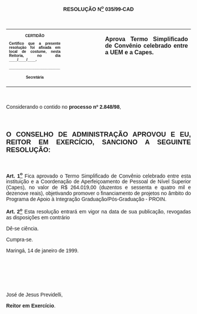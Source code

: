 <BODY LINK="#0000ff" VLINK="#800080">

<B><FONT FACE="Arial"><P ALIGN="CENTER">RESOLU&Ccedil;&Atilde;O N<U><SUP>o</U></SUP> 035/99-CAD</P>
<P ALIGN="JUSTIFY">&nbsp;</P></B></FONT>
<TABLE CELLSPACING=0 BORDER=0 CELLPADDING=7 WIDTH=646>
<TR><TD WIDTH="31%" VALIGN="TOP">
<B><FONT FACE="Arial" SIZE=1><P ALIGN="CENTER">CERTID&Atilde;O</P>
<P ALIGN="JUSTIFY">Certifico que a presente resolu&ccedil;&atilde;o foi afixada em local de costume, nesta Reitoria, no dia ____/____/____.</P>
<P ALIGN="JUSTIFY">_________________________</P>
<P ALIGN="CENTER">Secret&aacute;ria</B></FONT></TD>
<TD WIDTH="21%" VALIGN="TOP">
<P>&nbsp;</TD>
<TD WIDTH="49%" VALIGN="TOP">
<B><FONT FACE="Arial"><P ALIGN="JUSTIFY">Aprova Termo Simplificado de Conv&ecirc;nio celebrado entre a UEM e a Capes.</B></FONT></TD>
</TR>
</TABLE>

<FONT FACE="Arial"><P ALIGN="JUSTIFY">&nbsp;</P>
<P ALIGN="JUSTIFY">&#9;Considerando o contido no <B>processo nº 2.848/98</B>,</P>
</FONT><FONT FACE="Arial" SIZE=4><P ALIGN="JUSTIFY">&nbsp;</P>
<B><P ALIGN="JUSTIFY">O CONSELHO DE ADMINISTRA&Ccedil;&Atilde;O APROVOU E EU, REITOR EM EXERC&Iacute;CIO, SANCIONO A SEGUINTE RESOLU&Ccedil;&Atilde;O:</P>
</FONT><FONT FACE="Arial"><P ALIGN="JUSTIFY">&nbsp;</P>
</B><P ALIGN="JUSTIFY">&#9;<B>Art. 1<U><SUP>o</U></SUP> </B>Fica aprovado o Termo Simplificado de Conv&ecirc;nio celebrado entre esta institui&ccedil;&atilde;o e a Coordena&ccedil;&atilde;o de Aperfei&ccedil;oamento de Pessoal de N&iacute;vel Superior (Capes), no valor de R$ 264.019,00 (duzentos e sessenta e quatro mil e dezenove reais), objetivando promover o financiamento de projetos no &acirc;mbito do Programa de Apoio &agrave; Integra&ccedil;&atilde;o Gradua&ccedil;&atilde;o/P&oacute;s-Gradua&ccedil;&atilde;o - PROIN.</P>
<P ALIGN="JUSTIFY">&#9;<B>Art. 2<U><SUP>o</B></U></SUP> Esta resolu&ccedil;&atilde;o entrar&aacute; em vigor na data de sua publica&ccedil;&atilde;o, revogadas as disposi&ccedil;&otilde;es em contr&aacute;rio</P>
<B><P ALIGN="JUSTIFY">&#9;</B>D&ecirc;-se ci&ecirc;ncia.</P>
<P ALIGN="JUSTIFY">&#9;Cumpra-se.</P>
<P ALIGN="JUSTIFY">&#9;&#9;&#9;&#9;&#9;&#9;Maring&aacute;, 14 de janeiro de 1999.</P>
<P ALIGN="JUSTIFY">&nbsp;</P>
<P ALIGN="JUSTIFY">&nbsp;</P>
<P ALIGN="JUSTIFY">&nbsp;</P>
<P ALIGN="JUSTIFY">&#9;&#9;&#9;&#9;&#9;&#9;Jos&eacute; de Jesus Previdelli,</P>
<P ALIGN="JUSTIFY">&#9;&#9;&#9;&#9;&#9;&#9;<B>Reitor em Exerc&iacute;cio</B>.</P></FONT></BODY>
